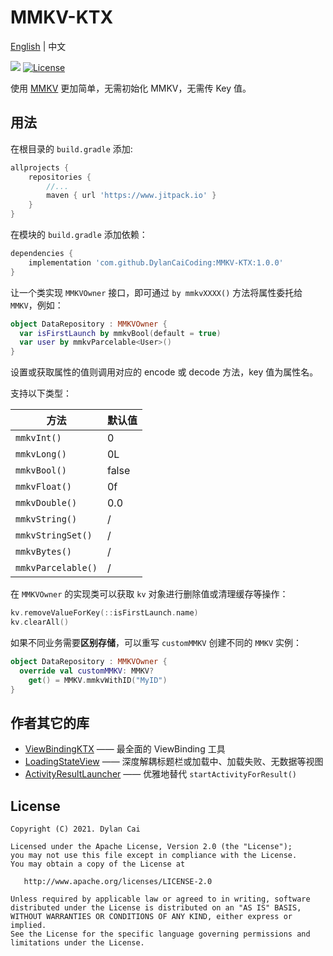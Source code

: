 # MMKV-KTX

[English](README.md) | 中文

[![](https://www.jitpack.io/v/DylanCaiCoding/MMKV-KTX.svg)](https://www.jitpack.io/#DylanCaiCoding/MMKV-KTX) [![License](https://img.shields.io/badge/License-Apache--2.0-blue.svg)](https://github.com/DylanCaiCoding/LoadingStateView/blob/master/LICENSE)

使用 [MMKV]() 更加简单，无需初始化 MMKV，无需传 Key 值。


## 用法

在根目录的 `build.gradle` 添加:

```groovy
allprojects {
    repositories {
        //...
        maven { url 'https://www.jitpack.io' }
    }
}
```

在模块的 `build.gradle` 添加依赖：

```groovy
dependencies {
    implementation 'com.github.DylanCaiCoding:MMKV-KTX:1.0.0'
}
```

让一个类实现 `MMKVOwner` 接口，即可通过 `by mmkvXXXX()` 方法将属性委托给 `MMKV`，例如：

```kotlin
object DataRepository : MMKVOwner {
  var isFirstLaunch by mmkvBool(default = true)
  var user by mmkvParcelable<User>()
}
```

设置或获取属性的值则调用对应的 encode 或 decode 方法，key 值为属性名。

支持以下类型：

| 方法             | 默认值 |
| ---------------- | ------ |
| `mmkvInt()`        | 0      |
| `mmkvLong()`       | 0L     |
| `mmkvBool()`       | false  |
| `mmkvFloat()`      | 0f     |
| `mmkvDouble()`     | 0.0    |
| `mmkvString()`     | /      |
| `mmkvStringSet()`  | /      |
| `mmkvBytes()`      | /      |
| `mmkvParcelable()` | /      |

在 `MMKVOwner` 的实现类可以获取 `kv` 对象进行删除值或清理缓存等操作：

```kotlin
kv.removeValueForKey(::isFirstLaunch.name)
kv.clearAll()
```

如果不同业务需要**区别存储**，可以重写 `customMMKV` 创建不同的 `MMKV` 实例：

```kotlin
object DataRepository : MMKVOwner {
  override val customMMKV: MMKV?
    get() = MMKV.mmkvWithID("MyID")
}
```

## 作者其它的库

- [ViewBindingKTX](https://github.com/DylanCaiCoding/ViewBindingKTX) —— 最全面的 ViewBinding 工具
- [LoadingStateView](https://github.com/DylanCaiCoding/LoadingStateView) —— 深度解耦标题栏或加载中、加载失败、无数据等视图
- [ActivityResultLauncher](https://github.com/DylanCaiCoding/ActivityResultLauncher) —— 优雅地替代 `startActivityForResult()`

## License

```
Copyright (C) 2021. Dylan Cai

Licensed under the Apache License, Version 2.0 (the "License");
you may not use this file except in compliance with the License.
You may obtain a copy of the License at

   http://www.apache.org/licenses/LICENSE-2.0

Unless required by applicable law or agreed to in writing, software
distributed under the License is distributed on an "AS IS" BASIS,
WITHOUT WARRANTIES OR CONDITIONS OF ANY KIND, either express or implied.
See the License for the specific language governing permissions and
limitations under the License.
```
